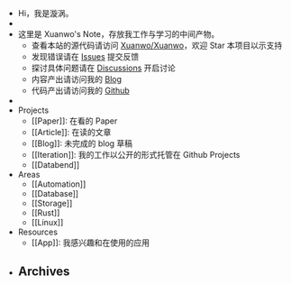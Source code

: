 - Hi，我是漩涡。
-
- 这里是 Xuanwo's Note，存放我工作与学习的中间产物。
	- 查看本站的源代码请访问 [Xuanwo/Xuanwo](https://github.com/Xuanwo/Xuanwo)，欢迎 Star 本项目以示支持
	- 发现错误请在 [Issues](https://github.com/Xuanwo/Xuanwo/issues) 提交反馈
	- 探讨具体问题请在 [Discussions](https://github.com/Xuanwo/Xuanwo/discussions) 开启讨论
	- 内容产出请访问我的 [Blog](https://xuanwo.io)
	- 代码产出请访问我的 [Github](https://github.com/Xuanwo)
-
- Projects
	- [[Paper]]: 在看的 Paper
	- [[Article]]: 在读的文章
	- [[Blog]]: 未完成的 blog 草稿
	- [[Iteration]]: 我的工作以公开的形式托管在 Github Projects
	- [[Databend]]
- Areas
	- [[Automation]]
	- [[Database]]
	- [[Storage]]
	- [[Rust]]
	- [[Linux]]
- Resources
	- [[App]]: 我感兴趣和在使用的应用
- Archives
	-
